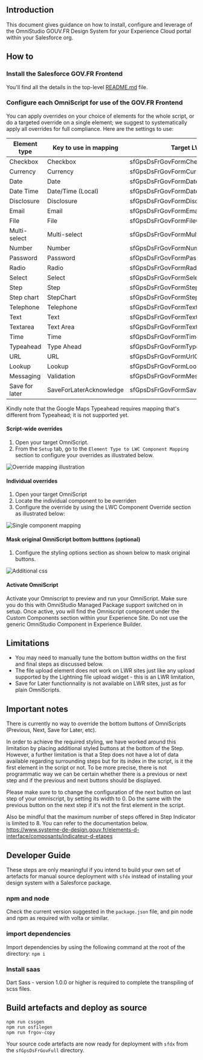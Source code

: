 ## Introduction

This document gives guidance on how to install, configure and leverage of the OmniStudio GOUV.FR Design System for your Experience Cloud portal within your Salesforce org.

## How to

### Install the Salesforce GOV.FR Frontend

You'll find all the details in the top-level [README.md](https://github.com/eschweitzer78/gps-design-systems-lwc/README.md) file.

### Configure each OmniScript for use of the GOV.FR Frontend

You can apply overrides on your choice of elements for the whole script, or do a targeted override on a single element; we suggest to systematically apply all overrides for full compliance. 
Here are the settings to use:

|Element type|Key to use in mapping|Target LWC|
|------------|---------------------|----------|
|Checkbox|Checkbox|sfGpsDsFrGovFormCheckboxOsN|
|Currency|Currency|sfGpsDsFrGovFormCurrencyOsN|
|Date|Date|sfGpsDsFrGovFormDateOsN|
|Date Time|Date/Time (Local)|sfGpsDsFrGovFormDateTimeOsN|
|Disclosure|Disclosure|sfGpsDsFrGovFormDisclosureOsN|
|Email|Email|sfGpsDsFrGovFormEmailOsN|
|File|File|sfGpsDsFrGovFormFileOsN|
|Multi-select|Multi-select|sfGpsDsFrGovFormMultiselect|
|Number|Number|sfGpsDsFrGovFormNumberOsN|
|Password|Password|sfGpsDsFrGovFormPasswordOsN|
|Radio|Radio|sfGpsDsFrGovFormRadioOsN|
|Select|Select|sfGpsDsFrGovFormSelectOssN|
|Step|Step|sfGpsDsFrGovFormStepOsN|
|Step chart|StepChart|sfGpsDsFrGovFormStepChartOsN|
|Telephone|Telephone|sfGpsDsFrGovFormTextOsN|
|Text|Text|sfGpsDsFrGovFormTextOsN|
|Textarea|Text Area|sfGpsDsFrGovFormTextareaOsN|
|Time|Time|sfGpsDsFrGovFormTimeOsN|
|Typeahead|Type Ahead|sfGpsDsFrGovFormTypeahead|
|URL|URL|sfGpsDsFrGovFormUrlOsN|
|Lookup|Lookup|sfGpsDsFrGovFormLookupOsN|
|Messaging|Validation|sfGpsDsFrGovFormMessagingOsN|
|Save for later|SaveForLaterAcknowledge|sfGpsDsFrGovFormSaveForLaterAckOsN|

Kindly note that the Google Maps Typeahead requires mapping that's different from Typeahead; it is not supported yet.

#### Script-wide overrides

1. Open your target OmniScript.
2. From the `Setup` tab, go to the `Element Type to LWC Component Mapping` section to configure your overrides as illustrated below.

![Override mapping illustration](https://github.com/eschweitzer78/gps-design-systems-lwc/assets/20468027/ba9a6c5c-2928-435f-9e65-7617c6289991)

#### Individual overrides

1. Open your target OmniScript
2. Locate the individual component to be overriden
3. Configure the override by using the LWC Component Override section as illustrated below:

![Single component mapping](https://github.com/eschweitzer78/gps-design-systems-lwc/assets/20468027/8c102f6b-4236-4a07-8300-7ed3e6ee8b6e)

#### Mask original OmniScript bottom butttons (optional)

1. Configure the styling options section as shown below to mask original buttons.

![Additional css](https://github.com/eschweitzer78/gps-design-systems-lwc/assets/20468027/e4559116-aba7-4977-9893-d130f302d541)

#### Activate OmniScript

Activate your Omniscript to preview and run your OmniScript. Make sure you do this with OmniStudio Managed Package support switched on in setup.
Once active, you will find the Omniscript component under the Custom Components section within your Experience Site.
Do not use the generic OmniStudio Component in Experience Builder.

## Limitations

- You may need to manually tune the bottom button widths on the first and final steps as discussed below.
- The file upload element does not work on LWR sites just like any upload supported by the Lightning file upload widget - this is an LWR limitation, 
- Save for Later functionnality is not available on LWR sites, just as for plain OmniScripts.

## Important notes

There is currently no way to override the bottom buttons of OmniScripts (Previous, Next, Save for Later, etc).

In order to achieve the required styling, we have worked around this limitation by placing additional styled buttons at the bottom of the Step.
However, a further limitation is that a Step does not have a lot of data available regarding surrounding steps but for its index in the script, is it the first element in the script or not.
To be more precise, there is not programmatic way we can be certain whether there is a previous or next step and if the previous and next buttons should be displayed.

Please make sure to to change the configuration of the next button on last step of your omniscript, by setting its width to 0.
Do the same with the previous button on the next step if it's not the first element in the script.

Also be mindful that the maximum number of steps offered in Step Indicator is limited to 8. You can refer to the documentation below.
https://www.systeme-de-design.gouv.fr/elements-d-interface/composants/indicateur-d-etapes

## Developer Guide

These steps are only meaningful if you intend to build your own set of artefacts for manual source deployment with `sfdx`
instead of installing your design system with a Salesforce package.

### npm and node

Check the current version suggested in the `package.json` file, and pin node and npm as required with volta or similar.

### import dependencies

Import dependencies by using the following command at the root of the directory: `npm i`

### Install saas

Dart Sass - version 1.0.0 or higher is required to complete the transpiling of scss files.

## Build artefacts and deploy as source

```
npm run cssgen
npm run osfilegen
npm run frgov-copy
```

Your source code artefacts are now ready for deployment with `sfdx` from the `sfGpsDsFrGovFull` directory.
 
